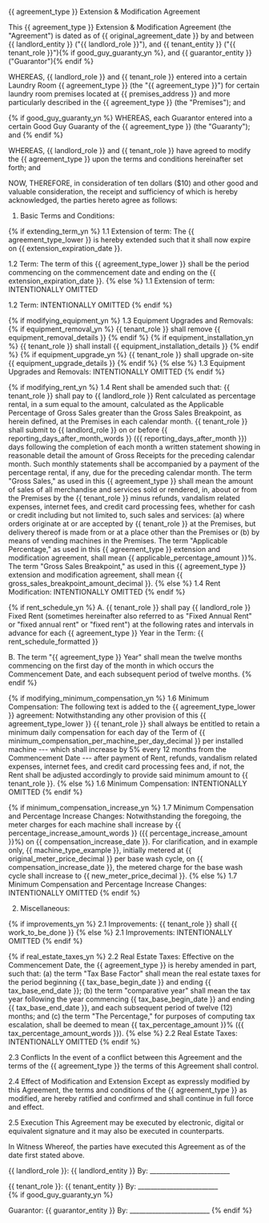 {{ agreement_type }} Extension & Modification Agreement

This {{ agreement_type }} Extension & Modification Agreement (the "Agreement") is dated as of {{ original_agreement_date }} by and between {{ landlord_entity }} ("{{ landlord_role }}"), and {{ tenant_entity }} ("{{ tenant_role }}"){% if good_guy_guaranty_yn %}, and {{ guarantor_entity }} ("Guarantor"){% endif %}

WHEREAS, {{ landlord_role }} and {{ tenant_role }} entered into a certain Laundry Room {{ agreement_type }} (the "{{ agreement_type }}") for certain laundry room premises located at {{ premises_address }} and more particularly described in the {{ agreement_type }} (the "Premises"); and

{% if good_guy_guaranty_yn %}
WHEREAS, each Guarantor entered into a certain Good Guy Guaranty of the {{ agreement_type }} (the "Guaranty"); and
{% endif %}

WHEREAS, {{ landlord_role }} and {{ tenant_role }} have agreed to modify the {{ agreement_type }} upon the terms and conditions hereinafter set forth; and

NOW, THEREFORE, in consideration of ten dollars ($10) and other good and valuable consideration, the receipt and sufficiency of which is hereby acknowledged, the parties hereto agree as follows: 
1.  Basic Terms and Conditions:

{% if extending_term_yn %}
1.1 Extension of term:
The {{ agreement_type_lower }} is hereby extended such that it shall now expire on {{ extension_expiration_date }}.

1.2 Term:
The term of this {{ agreement_type_lower }} shall be the period commencing on the commencement date and ending on the {{ extension_expiration_date }}.
{% else %}
1.1 Extension of term: INTENTIONALLY OMITTED

1.2 Term: INTENTIONALLY OMITTED
{% endif %}

{% if modifying_equipment_yn %}
1.3 Equipment Upgrades and Removals:
{% if equipment_removal_yn %}
{{ tenant_role }} shall remove {{ equipment_removal_details }}
{% endif %}
{% if equipment_installation_yn %}
{{ tenant_role }} shall install {{ equipment_installation_details }} 
{% endif %}
{% if equipment_upgrade_yn %}
{{ tenant_role }} shall upgrade on-site {{ equipment_upgrade_details }}
{% endif %}
{% else %}
1.3 Equipment Upgrades and Removals: INTENTIONALLY OMITTED
{% endif %}

{% if modifying_rent_yn %}
1.4 Rent shall be amended such that:
{{ tenant_role }} shall pay to {{ landlord_role }} Rent calculated as percentage rental, in a sum equal to the amount, calculated as the Applicable Percentage of Gross Sales greater than the Gross Sales Breakpoint, as herein defined, at the Premises in each calendar month. {{ tenant_role }} shall submit to {{ landlord_role }} on or before {{ reporting_days_after_month_words }} ({{ reporting_days_after_month }}) days following the completion of each month a written statement showing in reasonable detail the amount of Gross Receipts for the preceding calendar month. Such monthly statements shall be accompanied by a payment of the percentage rental, if any, due for the preceding calendar month. The term "Gross Sales," as used in this {{ agreement_type }} shall mean the amount of sales of all merchandise and services sold or rendered, in, about or from the Premises by the {{ tenant_role }} minus refunds, vandalism related expenses, internet fees, and credit card processing fees, whether for cash or credit including but not limited to, such sales and services: (a) where orders originate at or are accepted by {{ tenant_role }} at the Premises, but delivery thereof is made from or at a place other than the Premises or (b) by means of vending machines in the Premises. The term "Applicable Percentage," as used in this {{ agreement_type }} extension and modification agreement, shall mean {{ applicable_percentage_amount }}%. The term "Gross Sales Breakpoint," as used in this {{ agreement_type }} extension and modification agreement, shall mean {{ gross_sales_breakpoint_amount_decimal }}.
{% else %}
1.4 Rent Modification: INTENTIONALLY OMITTED
{% endif %}

{% if rent_schedule_yn %}
A.   {{ tenant_role }} shall pay {{ landlord_role }} Fixed Rent (sometimes hereinafter also referred to as "Fixed Annual Rent" or "fixed annual rent" or "fixed rent") at the following rates and intervals in advance for each {{ agreement_type }} Year in the Term:
{{ rent_schedule_formatted }}

B.  The term "{{ agreement_type }} Year" shall mean the twelve months commencing on the first day of the month in which occurs the Commencement Date, and each subsequent period of twelve months.
{% endif %}

{% if modifying_minimum_compensation_yn %}
1.6  Minimum Compensation:
The following text is added to the {{ agreement_type_lower }} agreement:
Notwithstanding any other provision of this {{ agreement_type_lower }} {{ tenant_role }} shall always be entitled to retain a minimum daily compensation for each day of the Term of {{ minimum_compensation_per_machine_per_day_decimal }} per installed machine --- which shall increase by 5% every 12 months from the Commencement Date --- after payment of Rent, refunds, vandalism related expenses, internet fees, and credit card processing fees and, if not, the Rent shall be adjusted accordingly to provide said minimum amount to {{ tenant_role }}.
{% else %}
1.6 Minimum Compensation: INTENTIONALLY OMITTED
{% endif %}

{% if minimum_compensation_increase_yn %}
1.7 Minimum Compensation and Percentage Increase Changes:
Notwithstanding the foregoing, the meter charges for each machine shall increase by {{ percentage_increase_amount_words }} ({{ percentage_increase_amount }}%) on {{ compensation_increase_date }}. For clarification, and in example only, {{ machine_type_example }}, initially metered at {{ original_meter_price_decimal }} per base wash cycle, on {{ compensation_increase_date }}, the metered charge for the base wash cycle shall increase to {{ new_meter_price_decimal }}.
{% else %}
1.7 Minimum Compensation and Percentage Increase Changes: INTENTIONALLY OMITTED
{% endif %}

2.  Miscellaneous:

{% if improvements_yn %}
2.1   Improvements:
{{ tenant_role }} shall {{ work_to_be_done }}
{% else %}
2.1 Improvements: INTENTIONALLY OMITTED
{% endif %}

{% if real_estate_taxes_yn %}
2.2   Real Estate Taxes:
Effective on the Commencement Date, the {{ agreement_type }} is hereby amended in part, such that: (a) the term "Tax Base Factor" shall mean the real estate taxes for the period beginning {{ tax_base_begin_date }} and ending {{ tax_base_end_date }}; (b) the term "comparative year" shall mean the tax year following the year commencing {{ tax_base_begin_date }} and ending {{ tax_base_end_date }}, and each subsequent period of twelve (12) months; and (c) the term "The Percentage," for purposes of computing tax escalation, shall be deemed to mean {{ tax_percentage_amount }}% ({{ tax_percentage_amount_words }}).
{% else %}
2.2 Real Estate Taxes: INTENTIONALLY OMITTED
{% endif %}

2.3    Conflicts
In the event of a conflict between this Agreement and the terms of the {{ agreement_type }} the terms of this Agreement shall control.

2.4    Effect of Modification and Extension
Except as expressly modified by this Agreement, the terms and conditions of the {{ agreement_type }} as modified, are hereby ratified and confirmed and shall continue in full force and effect.

2.5    Execution
This Agreement may be executed by electronic, digital or equivalent signature and it may also be executed in counterparts.

In Witness Whereof, the parties have executed this Agreement as of the date first stated above.

{{ landlord_role }}: {{ landlord_entity }}
By: _________________________

{{ tenant_role }}: {{ tenant_entity }}
By: _________________________     
{% if good_guy_guaranty_yn %}
 
Guarantor: {{ guarantor_entity }}
              By: _________________________
{% endif %}                        


